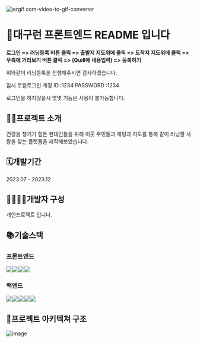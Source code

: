 ![ezgif com-video-to-gif-converter](https://github.com/tjsrn183/Running-mate/assets/70099728/aec3a603-d5da-425f-a981-9f00ac5f0eda)

# 🏃대구런 프론트엔드 README 입니다


**로그인 => 러닝등록 버튼 클릭 => 출발지 지도위에 클릭 => 도착지 지도위에 클릭 => 우측에 거리보기 버튼 클릭 => (Quill에 내용입력) => 등록하기**

위와같이 러닝등록을 진행해주시면 감사하겠습니다.

임시 로컬로그인 계정
ID :1234
PASSWORD :1234

로그인을 하지않을시 몇몇 기능은 사용이 불가능합니다.

## 👨‍🏫프로젝트 소개
건강을 챙기기 힘든 현대인들을 위해 이웃 주민들과 채팅과 지도를 통해 같이 러닝할 사람을 찾는 플랫폼을 제작해보았습니다.

## 🗓️개발기간
2023.07 - 2023.12

## 👨‍👩‍👧‍👦개발자 구성
개인프로젝트 입니다.

## 📚기술스택


### 프론트엔드
<img src="https://img.shields.io/badge/react-61DAFB?style=for-the-badge&logo=react&logoColor=white"/><img src="https://img.shields.io/badge/typescript-3178C6?style=for-the-badge&logo=typescript&logoColor=white"/><img src="https://img.shields.io/badge/redux-764ABC?style=for-the-badge&logo=redux&logoColor=white"/><img src="https://img.shields.io/badge/amazonaws-232F3E?style=for-the-badge&logo=amazonaws&logoColor=white"> 



### 백엔드

<img src="https://img.shields.io/badge/node.js-339933?style=for-the-badge&logo=Node.js&logoColor=white"><img src="https://img.shields.io/badge/typescript-3178C6?style=for-the-badge&logo=typescript&logoColor=white"/><img src="https://img.shields.io/badge/socket.io-010101?style=for-the-badge&logo=socket.io&logoColor=white"><img src="https://img.shields.io/badge/mysql-4479A1?style=for-the-badge&logo=mysql&logoColor=white"><img src="https://img.shields.io/badge/amazonaws-232F3E?style=for-the-badge&logo=amazonaws&logoColor=white"> 

## 📂프로젝트 아키텍쳐 구조

![image](https://github.com/tjsrn183/Running-mate/assets/70099728/a5839ca8-8d66-4d69-b7c9-68321d80bd6c)

